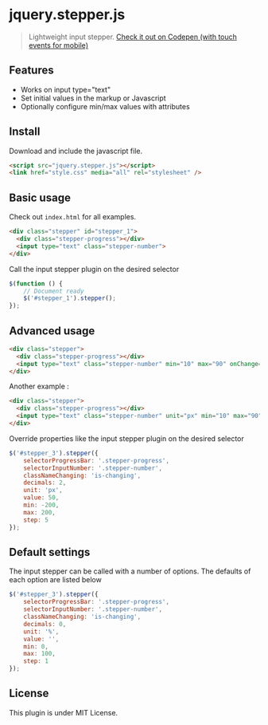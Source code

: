 # jquery.stepper.js
> Lightweight input stepper. [Check it out on Codepen (with touch events for mobile)](https://codepen.io/anon/pen/qjJbMr?editors=0011)

## Features
- Works on input type="text"
- Set initial values in the markup or Javascript
- Optionally configure min/max values with attributes

## Install
Download and include the javascript file.
```html
<script src="jquery.stepper.js"></script>
<link href="style.css" media="all" rel="stylesheet" />
```

## Basic usage
Check out `index.html` for all examples.

```html
<div class="stepper" id="stepper_1">
  <div class="stepper-progress"></div>
  <input type="text" class="stepper-number">
</div> 
```

Call the input stepper plugin on the desired selector

```javascript
$(function () {
	// Document ready
	$('#stepper_1').stepper();
});
```

## Advanced usage

```html
<div class="stepper">
  <div class="stepper-progress"></div>
  <input type="text" class="stepper-number" min="10" max="90" onChange="console.log('changed value =' + this.value);">
</div>
```
Another example :
```html
<div class="stepper">
  <div class="stepper-progress"></div>
  <input type="text" class="stepper-number" unit="px" min="10" max="90" step="5" value="50" onChange="console.log('changed value =' + this.value);">
</div>
```

Override properties like the input stepper plugin on the desired selector

```javascript
$('#stepper_3').stepper({
	selectorProgressBar: '.stepper-progress',
	selectorInputNumber: '.stepper-number',
	classNameChanging: 'is-changing',
	decimals: 2,
	unit: 'px',
	value: 50,
	min: -200,
	max: 200,
	step: 5
});

```

## Default settings
The input stepper can be called with a number of options. The defaults of each option are listed below

```javascript
$('#stepper_3').stepper({
	selectorProgressBar: '.stepper-progress',
	selectorInputNumber: '.stepper-number',
	classNameChanging: 'is-changing',
	decimals: 0,
	unit: '%',
	value: '',
	min: 0,
	max: 100,
	step: 1
});
```

## License
This plugin is under MIT License.
